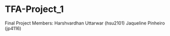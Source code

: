 # TFA-Project_1
Final Project
Members: 
Harshvardhan Uttarwar (hsu2101)
Jaqueline Pinheiro (jp4116)
